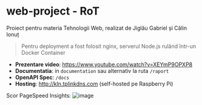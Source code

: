 # web-project - RoT
Proiect pentru materia Tehnologii Web, realizat de Jiglău Gabriel și Călin Ionuț
> Pentru deployment a fost folosit nginx, serverul Node.js rulând într-un Docker Container

- __Prezentare video__: https://www.youtube.com/watch?v=XEYmP9OPXP8
- __Documentatia__: in `documentation` sau alternativ la ruta `/raport`
- __OpenAPI Spec__: `/docs`
- __Hosting__: http://kln.tplinkdns.com (self-hosted pe Raspberry Pi)

Scor PageSpeed Insights:
![image](https://github.com/zkamper/web-project/assets/112496546/42ac00c3-098c-4e29-918d-e34cbb2abf56)

